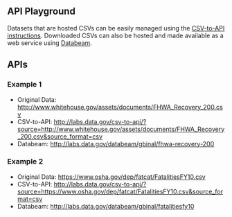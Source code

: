 ## API Playground

Datasets that are hosted CSVs can be easily managed using the [CSV-to-API instructions](https://github.com/project-open-data/csv-to-api#arguments).  Downloaded CSVs can also be hosted and made available as a web service using [Databeam](http://labs.data.gov/databeam/).  

## APIs 

### Example 1 
* Original Data: http://www.whitehouse.gov/assets/documents/FHWA_Recovery_200.csv
* CSV-to-API: http://labs.data.gov/csv-to-api/?source=http://www.whitehouse.gov/assets/documents/FHWA_Recovery_200.csv&source_format=csv
* Databeam:  http://labs.data.gov/databeam/gbinal/fhwa-recovery-200

### Example 2 
* Original Data: https://www.osha.gov/dep/fatcat/FatalitiesFY10.csv
* CSV-to-API: http://labs.data.gov/csv-to-api/?source=https://www.osha.gov/dep/fatcat/FatalitiesFY10.csv&source_format=csv
* Databeam:  http://labs.data.gov/databeam/gbinal/fatalitiesfy10









